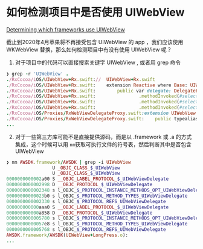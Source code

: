 # 如何检测项目中是否使用 UIWebView

[Determining which frameworks use UIWebView](https://blog.kulman.sk/determining-which-frameworks-use-uiwebview/)

截止到2020年4月苹果将不再接受包含 UIWebView 的 app ，我们应该使用 WKWebView 替换，那么如何检测项目中有没有使用 UIWebView 呢？

1. 对于项目中的代码可以直接搜索关键字 UIWebView , 或者用 grep 命令

```ruby
❯ grep -r 'UIWebView' .
./RxCocoa/iOS/UIWebView+Rx.swift://  UIWebView+Rx.swift
./RxCocoa/iOS/UIWebView+Rx.swift:    extension Reactive where Base: UIWebView {
./RxCocoa/iOS/UIWebView+Rx.swift:        public var delegate: DelegateProxy<UIWebView, UIWebViewDelegate> {
./RxCocoa/iOS/UIWebView+Rx.swift:                .methodInvoked(#selector(UIWebViewDelegate.webViewDidStartLoad(_:)))
./RxCocoa/iOS/UIWebView+Rx.swift:                .methodInvoked(#selector(UIWebViewDelegate.webViewDidFinishLoad(_:)))
./RxCocoa/iOS/UIWebView+Rx.swift:                .methodInvoked(#selector(UIWebViewDelegate.webView(_:didFailLoadWithError:)))
./RxCocoa/iOS/Proxies/RxWebViewDelegateProxy.swift:extension UIWebView: HasDelegate {
./RxCocoa/iOS/Proxies/RxWebViewDelegateProxy.swift:    public typealias Delegate = UIWebViewDelegate
...
```



2. 对于一些第三方库可能不是直接提供源码，而是以 .framework 或 .a 的方式集成，这个时候可以用 `nm`获取可执行文件的符号表，然后判断其中是否包含 UIWebView

```ruby
❯ nm AWSDK.framework/AWSDK | grep -i UIWebView
                 U _OBJC_CLASS_$_UIWebView
                 U _OBJC_CLASS_$_UIWebView
0000000000002a00 S __OBJC_LABEL_PROTOCOL_$_UIWebViewDelegate
0000000000002998 D __OBJC_PROTOCOL_$_UIWebViewDelegate
0000000000002348 s l_OBJC_$_PROTOCOL_INSTANCE_METHODS_OPT_UIWebViewDelegate
00000000000023b0 s l_OBJC_$_PROTOCOL_METHOD_TYPES_UIWebViewDelegate
0000000000002330 s l_OBJC_$_PROTOCOL_REFS_UIWebViewDelegate
000000000000aaa0 S __OBJC_LABEL_PROTOCOL_$_UIWebViewDelegate
000000000000a858 D __OBJC_PROTOCOL_$_UIWebViewDelegate
0000000000005780 s l_OBJC_$_PROTOCOL_INSTANCE_METHODS_OPT_UIWebViewDelegate
00000000000057e8 s l_OBJC_$_PROTOCOL_METHOD_TYPES_UIWebViewDelegate
0000000000005768 s l_OBJC_$_PROTOCOL_REFS_UIWebViewDelegate
AWSDK.framework/AWSDK(UIWebView+LongPress.o):
...
```



